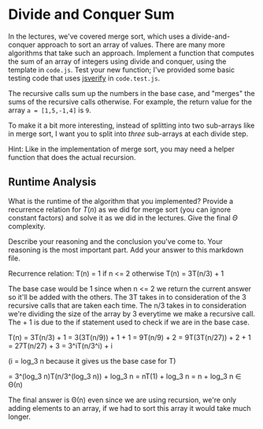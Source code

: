 # Divide and Conquer Sum

In the lectures, we've covered merge sort, which uses a divide-and-conquer
approach to sort an array of values. There are many more algorithms that take
such an approach. Implement a function that computes the sum of an array of
integers using divide and conquer, using the template in `code.js`. Test your
new function; I've provided some basic testing code that uses
[jsverify](https://jsverify.github.io/) in `code.test.js`.

The recursive calls sum up the numbers in the base case, and "merges" the sums
of the recursive calls otherwise. For example, the return value for the array `a
= [1,5,-1,4]` is `9`.

To make it a bit more interesting, instead of splitting into two sub-arrays like
in merge sort, I want you to split into *three* sub-arrays at each divide step.

Hint: Like in the implementation of merge sort, you may need a helper function
that does the actual recursion.

## Runtime Analysis

What is the runtime of the algorithm that you implemented? Provide a recurrence
relation for $T(n)$ as we did for merge sort (you can ignore constant factors)
and solve it as we did in the lectures. Give the final $\Theta$ complexity.

Describe your reasoning and the conclusion you've come to. Your reasoning is the
most important part. Add your answer to this markdown file.

Recurrence relation: T(n) = 1 if n <= 2 otherwise T(n) = 3T(n/3) + 1

The base case would be 1 since when n <= 2 we return the current answer so it'll be added with the others.
The 3T takes in to consideration of the 3 recursive calls that are taken each time.
The n/3 takes in to consideration we're dividing the size of the array by 3 everytime we make a recursive call.
The + 1 is due to the if statement used to check if we are in the base case.

T(n) = 3T(n/3) + 1
= 3(3T(n/9)) + 1 + 1
= 9T(n/9) + 2
= 9T(3T(n/27)) + 2 + 1
= 27T(n/27) + 3
= 3^iT(n/3^i) + i

(i = log_3 n because it gives us the base case for T)

= 3^(log_3 n)T(n/3^(log_3 n)) + log_3 n
= nT(1) + log_3 n
= n + log_3 n ∈ Θ(n)

The final answer is Θ(n) even since we are using recursion, we're only adding elements to an array, if we had to sort this array it would take much longer.
